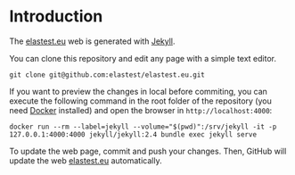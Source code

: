 # Introduction
The [elastest.eu](elastest.eu) web is generated with [Jekyll](https://jekyllrb.com/).

You can clone this repository and edit any page with a simple text editor.
```
git clone git@github.com:elastest/elastest.eu.git
```
If you want to preview the changes in local before commiting, you can execute the following command in the root folder of the repository (you need [Docker](https://www.docker.com/) installed) and open the browser in `http://localhost:4000`:
```
docker run --rm --label=jekyll --volume="$(pwd)":/srv/jekyll -it -p 127.0.0.1:4000:4000 jekyll/jekyll:2.4 bundle exec jekyll serve
```
To update the web page, commit and push your changes. Then, GitHub will update the web [elastest.eu](http://elastest.eu) automatically.
